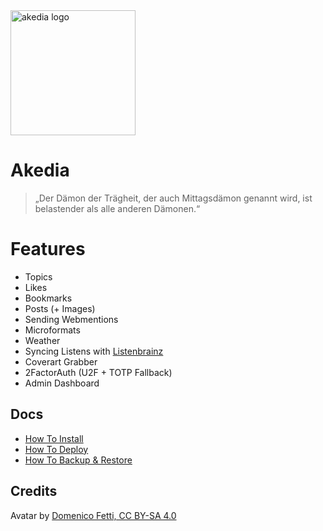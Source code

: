 <img src="akedia/raw/branch/master/akedia.jpg" alt="akedia logo" width="200"/>

# Akedia

> „Der Dämon der Trägheit, der auch Mittagsdämon genannt wird, ist belastender als alle anderen Dämonen.“

# Features

* Topics
* Likes
* Bookmarks
* Posts (+ Images)
* Sending Webmentions
* Microformats
* Weather
* Syncing Listens with [Listenbrainz](https://listenbrainz.org)
* Coverart Grabber
* 2FactorAuth (U2F + TOTP Fallback)
* Admin Dashboard

## Docs

* [How To Install](INSTALL.md)
* [How To Deploy](DEPLOY.md)
* [How To Backup & Restore](BACKUP.md)

## Credits

Avatar by [Domenico Fetti, CC BY-SA 4.0](https://commons.wikimedia.org/w/index.php?curid=54113550)